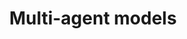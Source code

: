 ---
layout: chapter
title: Multi-agent models
description: Reasoning about reasoning examples (Schelling, tic-tac-toe, maybe a simplified language example). Connection between recursively simulating self (sequential decisions) and recursive simulation of other agents (strategic reasoning, coordination).
status: stub
---